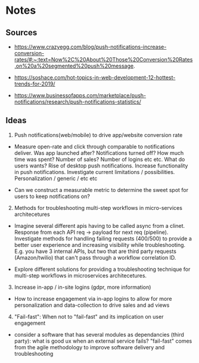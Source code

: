 # Notes

## Sources

- https://www.crazyegg.com/blog/push-notifications-increase-conversion-rates/#:~:text=Now%2C%20About%20Those%20Conversion%20Rates,on%20a%20segmented%20push%20message.

- https://soshace.com/hot-topics-in-web-development-12-hottest-trends-for-2019/

- https://www.businessofapps.com/marketplace/push-notifications/research/push-notifications-statistics/

## Ideas

1. Push notifications(web/mobile) to drive app/website conversion rate

- Measure open-rate and click through comparable to notifications deliver. Was app launched after? Notifications turned off? How much time was spent? Number of sales? Number of logins etc etc. What do users wants? Rise of desktop push notifications. Increase functionality in push notifications. Investigate current limitations / possibilities. Personalization / generic / etc etc

- Can we construct a measurable metric to determine the sweet spot for users to keep notifications on?

2. Methods for troubleshooting multi-step workflows in micro-services architecetures

- Imagine several different apis having to be called async from a clinet. Response from each API req -> payload for next req (pipeline). Investigate methods for handling failing requests (400/500) to provide a better user experience and increasing visibility while troubleshooting. E.g. you have 3 internal APIs, but two that are third party requests (Amazon/twilio) that can't pass through a workflow correlation ID.

- Explore different solutions for providing a troubleshooting technique for multi-step workflows in microservices architecetures.

3. Increase in-app / in-site logins (gdpr, more information)

- How to increase engagement via in-app logins to allow for more personalization and data-collection to drive sales and ad views

4. "Fail-fast": When not to "fail-fast" and its implication on user engagement

- consider a software that has several modules as dependancies (third party):
  what is good ux when an external service fails?
  "fail-fast" comes from the agile methodology to improve software delivery and troubleshooting
